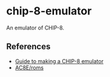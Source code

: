 # chip-8-emulator

An emulator of CHIP-8.

## References

- [Guide to making a CHIP-8 emulator](https://tobiasvl.github.io/blog/write-a-chip-8-emulator/)
- [AC8E/roms](https://github.com/daniel5151/AC8E/tree/master/roms)

